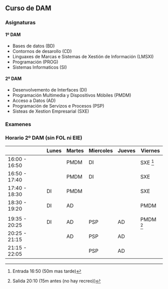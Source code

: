 ## Curso de DAM

### Asignaturas
#### 1º DAM
- Bases de datos (BD)
- Contornos de desarollo (CD)
- Linguaxes de Marcas e Sistemas de Xestión de Información (LMSXI)
- Programación (PROG)
- Sistemas Informaticos (SI)
#### 2º DAM
- Desenvolvemento de Interfaces (DI)
- Programación Multimedia y Dispositivos Móbiles (PMDM)
- Acceso a Datos (AD) 
- Programación de Servizos e Procesos (PSP)
- Sisteas de Xestion Empresarial (SXE) 

### Examenes


### Horario 2º DAM (sin FOL ni EIE)
  
|  | Lunes | Martes | Miercoles | Jueves | Viernes |
| --- | --- | --- | --- | --- | --- |
| 16:00 - 16:50 |  | PMDM | DI |  | SXE [^1] |
| 16:50 - 17:40 |  | PMDM | DI |  | SXE |
| 17:40 - 18:30 | DI | PMDM |  |  | SXE |
| 18:30 - 19:20 | DI | AD |  |  | PMDM |
|  |  |  |  |  |  |
| 19:35 - 20:25 | DI | AD | PSP | AD | PMDM [^2] |
| 20:25 - 21:15 |  | AD | PSP | AD |  |
| 21:15 - 22:05 |  |  | PSP | AD |  |

[^1]: Entrada 16:50 (50m mas tarde)
[^2]: Salida 20:10 (15m antes (no hay recreo))
